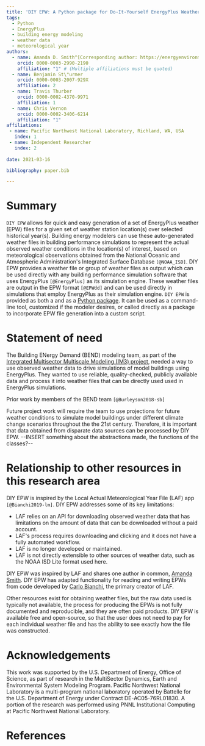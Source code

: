 ```yaml
---
title: 'DIY EPW: A Python package for Do-It-Yourself EnergyPlus Weather files'
tags:
  - Python
  - EnergyPlus
  - building energy modeling
  - weather data
  - meteorological year
authors:
  - name: Amanda D. Smith^[Corresponding author: https://energyenvironment.pnnl.gov/staff/staff_info.asp?staff_num=3681]
    orcid: 0000-0003-2990-2190
    affiliation: "1" # (Multiple affiliations must be quoted)
  - name: Benjamin St\"urmer
    orcid: 0000-0003-2007-929X
    affiliation: 2
  - name: Travis Thurber
    orcid: 0000-0002-4370-9971
    affiliation: 1
  - name: Chris Vernon
    orcid: 0000-0002-3406-6214
    affiliation: "1"
affiliations:
 - name: Pacific Northwest National Laboratory, Richland, WA, USA
   index: 1
 - name: Independent Researcher
   index: 2
   
date: 2021-03-16

bibliography: paper.bib

---
```


# Summary

`DIY EPW` allows for quick and easy generation of a set of EnergyPlus weather (EPW) files for a
given set of weather station location(s) over selected historical year(s). Building energy modelers can use these auto-generated weather files in building performance simulations to represent the actual observed weather conditions in the location(s) of interest, based on meteorological observations obtained from the National Oceanic and Atmospheric Administration's Integrated Surface Database `[@NOAA_ISD]`.  DIY EPW provides a weather file or group of weather files as output which can be used directly with any building performance simulation software that uses EnergyPlus `[@EnergyPlus]` as its simulation engine. These weather files are output in the EPW format `[@EPWdd]` and can be used directly in simulations that employ EnergyPlus as their simulation engine. `DIY EPW` is provided as both a  and as a [Python
package](https://github.com/IMMM-SFA/diyepw). It can be used as a command-line tool, customized if the modeler desires, or called directly as a package to incorporate EPW file generation into a custom script.

# Statement of need

The Building ENergy Demand (BEND) modeling team, as part of the [Integrated Multisector Multiscale Modeling (IM3) project](https://im3.pnnl.gov/), needed a way to use observed weather data to drive simulations of model buildings using EnergyPlus. They wanted to use reliable, quality-checked, publicly available data and process it into weather files that can be directly used
used in EnergyPlus simulations. 

Prior work by members of the BEND team `[@Burleyson2018-sb]`

Future project work will require the team to use projections for future weather conditions to simulate model buildings under different climate change scenarios throughout the the 21st century. Therefore, it is important that data obtained from disparate data sources can be processed by DIY EPW. --INSERT something about the abstractions made, the functions of the classes?--

# Relationship to other resources in this research area

DIY EPW is inspired by the Local Actual Meteorological Year File (LAF) app `[@Bianchi2019-lm]`. DIY EPW addresses some of its key limitations: 
- LAF relies on an API for downloading observed weather data that has limitations on the amount of data that can be downloaded without a paid account.
- LAF's process requires downloading and clicking and it does not have a fully automated workflow.
- LAF is no longer developed or maintained.
- LAF is not directly extensible to other sources of weather data, such as the NOAA ISD Lite format used here.

DIY EPW was inspired by LAF and shares one author in common, [Amanda Smith](https://github.com/amandadsmith). DIY EPW has adapted functionality for reading and writing EPWs from code developed by [Carlo Bianchi](https://github.com/carlobianchi89), the primary creator of LAF.

Other resources exist for obtaining weather files, but the raw data used is typically not available, the process for producing the EPWs is not fully documented and reproducible, and they are often paid products. DIY EPW is available free and open-source, so that the user does not need to pay for each individual weather file and has the ability to see exactly how the file was constructed.


# Acknowledgements

This work was supported by the U.S. Department of Energy, Office of Science, as part of research in the MultiSector Dynamics, Earth and Environmental System Modeling Program. Pacific Northwest National Laboratory is a multi-program national laboratory operated by Battelle for the U.S. Department of Energy under Contract DE-AC05-76RL01830. A portion of the research was performed using PNNL Institutional Computing at Pacific Northwest National Laboratory. 

# References
